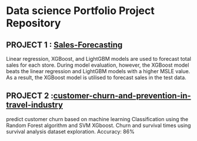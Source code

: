 # Data science Portfolio Project Repository
## PROJECT 1 : [Sales-Forecasting](https://github.com/nitinsoni1/Portfolio/blob/main/Machine%20Learning%20Projects/forecasting-of-sales-data.ipynb)
Linear regression, XGBoost, and LightGBM models are used to forecast total sales for each store. During model evaluation, however, the XGBoost model beats the linear regression and LightGBM models with a higher MSLE value. As a result, the XGBoost model is utilised to forecast sales in the test data.
## PROJECT 2 :[customer-churn-and-prevention-in-travel-industry](https://github.com/nitinsoni1/Portfolio/blob/main/Machine%20Learning%20Projects/customer-churn-and-prevention-in-travel-industry.ipynb)
predict customer churn based on machine learning Classification using
the Random Forest algorithm and SVM XGboost. Churn and survival times using survival analysis dataset exploration. Accuracy: 86%



<!---
nitinsoni1/nitinsoni1 is a ✨ special ✨ repository because its `README.md` (this file) appears on your GitHub profile.
You can click the Preview link to take a look at your changes.
--->
